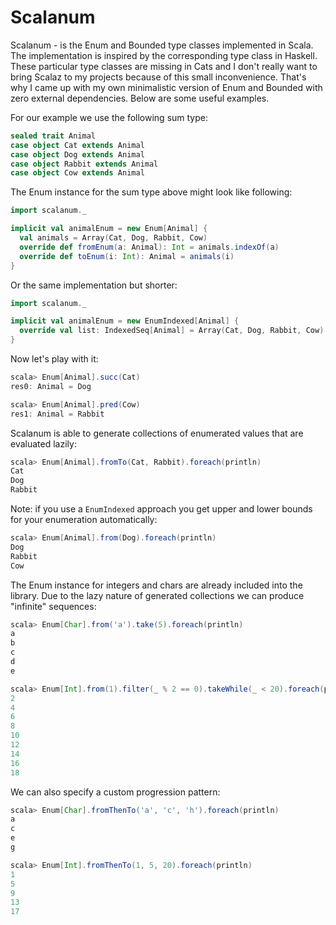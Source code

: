 # Scalanum

Scalanum - is the Enum and Bounded type classes implemented in Scala. The implementation is inspired by the corresponding type class in Haskell. These particular type classes are missing in Cats and I don't really want to bring Scalaz to my projects because of this small inconvenience. That's why I came up with my own minimalistic version of Enum and Bounded with zero external dependencies. Below are some useful examples.

For our example we use the following sum type:
```scala
sealed trait Animal
case object Cat extends Animal
case object Dog extends Animal
case object Rabbit extends Animal
case object Cow extends Animal
```
The Enum instance for the sum type above might look like following:
```scala
import scalanum._

implicit val animalEnum = new Enum[Animal] {
  val animals = Array(Cat, Dog, Rabbit, Cow)
  override def fromEnum(a: Animal): Int = animals.indexOf(a)
  override def toEnum(i: Int): Animal = animals(i)
}
```
Or the same implementation but shorter:
```scala
import scalanum._

implicit val animalEnum = new EnumIndexed[Animal] {
  override val list: IndexedSeq[Animal] = Array(Cat, Dog, Rabbit, Cow)
}
```
Now let's play with it:
```scala
scala> Enum[Animal].succ(Cat)
res0: Animal = Dog

scala> Enum[Animal].pred(Cow)
res1: Animal = Rabbit
```
Scalanum is able to generate collections of enumerated values that are evaluated lazily:
```scala
scala> Enum[Animal].fromTo(Cat, Rabbit).foreach(println)
Cat
Dog
Rabbit
```
Note: if you use a `EnumIndexed` approach you get upper and lower bounds for your enumeration automatically:
```scala
scala> Enum[Animal].from(Dog).foreach(println)
Dog
Rabbit
Cow
```
The Enum instance for integers and chars are already included into the library. Due to the lazy nature of generated collections we can produce "infinite" sequences:
```scala
scala> Enum[Char].from('a').take(5).foreach(println)
a
b
c
d
e

scala> Enum[Int].from(1).filter(_ % 2 == 0).takeWhile(_ < 20).foreach(println)
2
4
6
8
10
12
14
16
18
```
We can also specify a custom progression pattern:
```scala
scala> Enum[Char].fromThenTo('a', 'c', 'h').foreach(println)
a
c
e
g

scala> Enum[Int].fromThenTo(1, 5, 20).foreach(println)
1
5
9
13
17
```